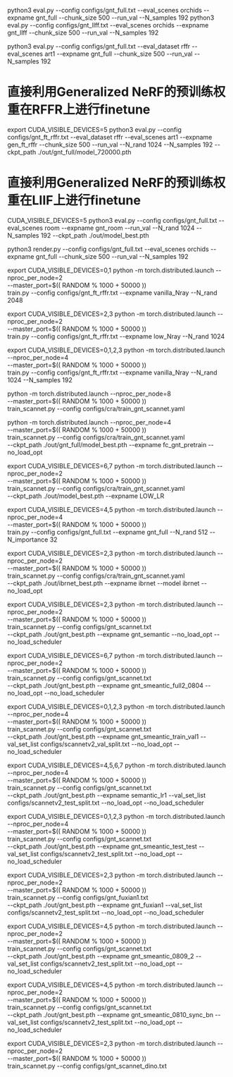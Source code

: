 python3 eval.py --config configs/gnt_full.txt --eval_scenes orchids --expname gnt_full --chunk_size 500 --run_val --N_samples 192
python3 eval.py --config configs/gnt_llff.txt --eval_scenes orchids --expname gnt_llff --chunk_size 500 --run_val --N_samples 192

python3 eval.py --config configs/gnt_full.txt --eval_dataset rffr --eval_scenes art1 --expname gnt_full --chunk_size 500 --run_val --N_samples 192

# 直接利用Generalized NeRF的预训练权重在RFFR上进行finetune
export CUDA_VISIBLE_DEVICES=5
python3 eval.py --config configs/gnt_ft_rffr.txt --eval_dataset rffr --eval_scenes art1 --expname gen_ft_rffr --chunk_size 500 --run_val --N_rand 1024 --N_samples 192 --ckpt_path ./out/gnt_full/model_720000.pth

# 直接利用Generalized NeRF的预训练权重在LIIF上进行finetune
CUDA_VISIBLE_DEVICES=5 python3 eval.py --config configs/gnt_full.txt  --eval_scenes room --expname gnt_room --run_val --N_rand 1024 --N_samples 192 --ckpt_path ./out/model_best.pth

python3 render.py --config configs/gnt_full.txt --eval_scenes orchids --expname gnt_full --chunk_size 500 --run_val --N_samples 192

export CUDA_VISIBLE_DEVICES=0,1
python -m torch.distributed.launch --nproc_per_node=2 \
       --master_port=$(( RANDOM % 1000 + 50000 )) \
       train.py --config configs/gnt_ft_rffr.txt --expname vanilla_Nray --N_rand 2048


export CUDA_VISIBLE_DEVICES=2,3
python -m torch.distributed.launch --nproc_per_node=2 \
       --master_port=$(( RANDOM % 1000 + 50000 )) \
       train.py --config configs/gnt_ft_rffr.txt --expname low_Nray --N_rand 1024

export CUDA_VISIBLE_DEVICES=0,1,2,3
python -m torch.distributed.launch --nproc_per_node=4 \
       --master_port=$(( RANDOM % 1000 + 50000 )) \
       train.py --config configs/gnt_ft_rffr.txt --expname vanilla_Nray --N_rand 1024 --N_samples 192


python -m torch.distributed.launch --nproc_per_node=8 \
       --master_port=$(( RANDOM % 1000 + 50000 )) \
       train_scannet.py --config configs/cra/train_gnt_scannet.yaml


python -m torch.distributed.launch --nproc_per_node=4 \
       --master_port=$(( RANDOM % 1000 + 50000 )) \
       train_scannet.py --config configs/cra/train_gnt_scannet.yaml \
       --ckpt_path ./out/gnt_full/model_best.pth --expname fc_gnt_pretrain --no_load_opt

export CUDA_VISIBLE_DEVICES=6,7
python -m torch.distributed.launch --nproc_per_node=2 \
       --master_port=$(( RANDOM % 1000 + 50000 )) \
       train_scannet.py --config configs/cra/train_gnt_scannet.yaml \
       --ckpt_path ./out/model_best.pth --expname LOW_LR

export CUDA_VISIBLE_DEVICES=4,5
python -m torch.distributed.launch --nproc_per_node=4 \
       --master_port=$(( RANDOM % 1000 + 50000 )) \
       train.py --config configs/gnt_full.txt --expname gnt_full --N_rand 512 --N_importance 32


export CUDA_VISIBLE_DEVICES=2,3
python -m torch.distributed.launch --nproc_per_node=2 \
       --master_port=$(( RANDOM % 1000 + 50000 )) \
       train_scannet.py --config configs/cra/train_gnt_scannet.yaml \
       --ckpt_path ./out/ibrnet_best.pth --expname ibrnet --model ibrnet  --no_load_opt




export CUDA_VISIBLE_DEVICES=2,3
python -m torch.distributed.launch --nproc_per_node=2 \
       --master_port=$(( RANDOM % 1000 + 50000 )) \
       train_scannet.py --config configs/gnt_scannet.txt \
       --ckpt_path ./out/gnt_best.pth --expname gnt_semantic --no_load_opt --no_load_scheduler


export CUDA_VISIBLE_DEVICES=6,7
python -m torch.distributed.launch --nproc_per_node=2 \
       --master_port=$(( RANDOM % 1000 + 50000 )) \
       train_scannet.py --config configs/gnt_scannet.txt \
       --ckpt_path ./out/gnt_best.pth --expname gnt_smeantic_full2_0804 --no_load_opt --no_load_scheduler


export CUDA_VISIBLE_DEVICES=0,1,2,3
python -m torch.distributed.launch --nproc_per_node=4 \
       --master_port=$(( RANDOM % 1000 + 50000 )) \
       train_scannet.py --config configs/gnt_scannet.txt \
       --ckpt_path ./out/gnt_best.pth --expname gnt_smeantic_train_val1 --val_set_list configs/scannetv2_val_split.txt --no_load_opt --no_load_scheduler

export CUDA_VISIBLE_DEVICES=4,5,6,7
python -m torch.distributed.launch --nproc_per_node=4 \
       --master_port=$(( RANDOM % 1000 + 50000 )) \
       train_scannet.py --config configs/gnt_scannet.txt \
       --ckpt_path ./out/gnt_best.pth --expname semantic_lr1 --val_set_list configs/scannetv2_test_split.txt --no_load_opt --no_load_scheduler

export CUDA_VISIBLE_DEVICES=0,1,2,3
python -m torch.distributed.launch --nproc_per_node=4 \
       --master_port=$(( RANDOM % 1000 + 50000 )) \
       train_scannet.py --config configs/gnt_scannet.txt \
       --ckpt_path ./out/gnt_best.pth --expname gnt_smeantic_test_test --val_set_list configs/scannetv2_test_split.txt --no_load_opt --no_load_scheduler


export CUDA_VISIBLE_DEVICES=2,3
python -m torch.distributed.launch --nproc_per_node=2 \
       --master_port=$(( RANDOM % 1000 + 50000 )) \
       train_scannet.py --config configs/gnt_fuxian1.txt \
       --ckpt_path ./out/gnt_best.pth --expname gnt_fuxian1 --val_set_list configs/scannetv2_test_split.txt --no_load_opt --no_load_scheduler


export CUDA_VISIBLE_DEVICES=4,5
python -m torch.distributed.launch --nproc_per_node=2 \
       --master_port=$(( RANDOM % 1000 + 50000 )) \
       train_scannet.py --config configs/gnt_scannet.txt \
       --ckpt_path ./out/gnt_best.pth --expname gnt_smeantic_0809_2 --val_set_list configs/scannetv2_test_split.txt --no_load_opt --no_load_scheduler


export CUDA_VISIBLE_DEVICES=4,5
python -m torch.distributed.launch --nproc_per_node=2 \
       --master_port=$(( RANDOM % 1000 + 50000 )) \
       train_scannet.py --config configs/gnt_scannet.txt \
       --ckpt_path ./out/gnt_best.pth --expname gnt_smeantic_0810_sync_bn --val_set_list configs/scannetv2_test_split.txt --no_load_opt --no_load_scheduler

export CUDA_VISIBLE_DEVICES=2,3
python -m torch.distributed.launch --nproc_per_node=2 \
       --master_port=$(( RANDOM % 1000 + 50000 )) \
       train_scannet.py --config configs/gnt_scannet_dino.txt